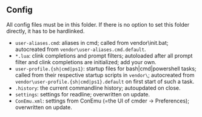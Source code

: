 ## Config

All config files must be in this folder. If there is no option to set this folder 
directly, it has to be hardlinked.

* `user-aliases.cmd`: aliases in cmd; called from vendor\init.bat; autocreated from
  `vendor\user-aliases.cmd.default`.
* `*.lua`: clink completions and prompt filters; autoloaded after all
  prompt filter and clink completions are initialized; add your own.
* `user-profile.{sh|cmd|ps1}`: startup files for bash|cmd|powershell tasks; called from their
  respective startup scripts in `vendor\`; autocreated from
  `vendor\user-profile.{sh|cmd|ps1}.default` on first start of such a task.
* `.history`: the current commandline history; autoupdated on close.
* `settings`: settings for readline; overwritten on update.
* `ConEmu.xml`: settings from ConEmu (=the UI of cmder -> Preferences); overwritten on update.
